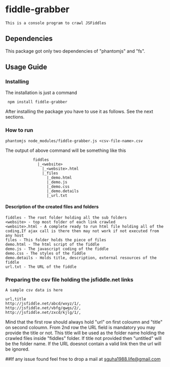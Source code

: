 # fiddle-grabber
	This is a console program to crawl JSFiddles

## Dependencies
This package got only two dependencies of "phantomjs" and "fs".

## Usage Guide
### Installing

The installation is just a command

```
 npm install fiddle-grabber
```

After installing the package you have to use it as follows. See the next sections.

### How to run
```	
phantomjs node_modules/fiddle-grabber.js <csv-file-name>.csv
```
The output of above command will be something like this
```
			fiddles
			  |_<website>
			  	|_<website>.html
			  	|_files
			  	  |_demo.html
			  	  |_demo.js
			  	  |_demo.css
			  	  |_demo.details
			  	  |_url.txt
```			  	  
#### Description of the created files and folders
```
fiddles - The root folder holding all the sub folders
<website> - top most folder of each link crawled
<website>.html - A complete ready to run html file holding all of the coding,If ajax call is there then may not work if not executed from any host
files - This folder holds the piece of files
demo.html - The html script of the fiddle
demo.js - The javascript coding of the fiddle
demo.css - The styles of the fiddle
demo.details - Holds title, description, external resources of the fiddle
url.txt - The URL of the fiddle
```
### Preparing the csv file holding the jsfiddle.net links
	
	A sample csv data is here
```
url,title
http://jsfiddle.net/abcd/wxyz/1/,
http://jsfiddle.net/vbfg/qwqs/2/,
http://jsfiddle.net/zxcd/kjlg/1/,
```	
 Mind that the first row should always hold "url" on first coloumn and "title" on second coloumn.
 From 2nd row the URL field is mandatory you may provide the title or not. This title will be used as the folder name holding the crawled files inside "fiddles" folder. If title not provided then "untitled<indec>"
 will be the folder name. If the URL doesnot contain a valid link then the url will be ignored.


##If any issue found feel free to drop a mail at sguha1988.life@gmail.com

